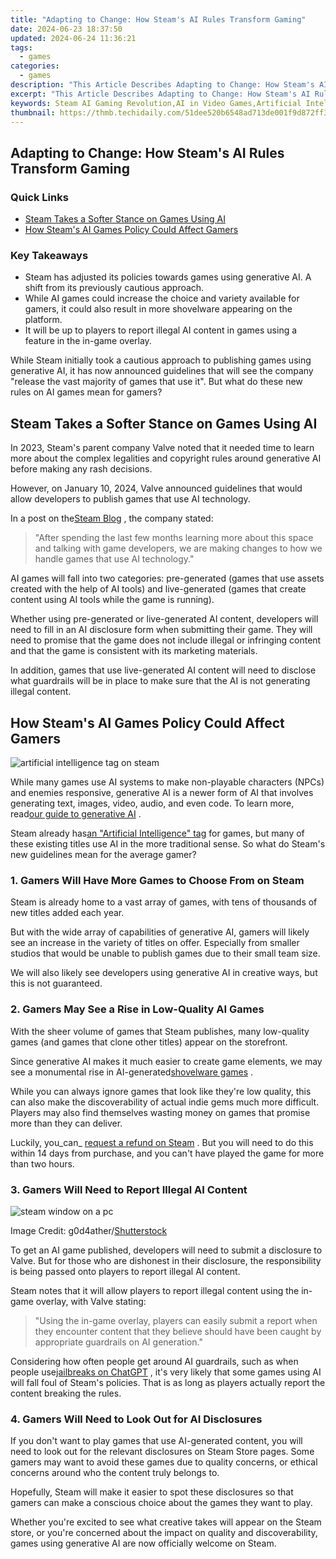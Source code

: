 ```yaml
---
title: "Adapting to Change: How Steam's AI Rules Transform Gaming"
date: 2024-06-23 18:37:50
updated: 2024-06-24 11:36:21
tags:
  - games
categories:
  - games
description: "This Article Describes Adapting to Change: How Steam's AI Rules Transform Gaming"
excerpt: "This Article Describes Adapting to Change: How Steam's AI Rules Transform Gaming"
keywords: Steam AI Gaming Revolution,AI in Video Games,Artificial Intelligence Gaming,Game Industry Change,Steam Gaming Innovation,AI Transforming Games,Adaptive Gameplay Mechanics
thumbnail: https://thmb.techidaily.com/51dee520b6548ad713de001f9d872ff359ce7157fc9657d20a61cd8374fcc9ae.jpg
---
```


## Adapting to Change: How Steam's AI Rules Transform Gaming

### Quick Links

* [Steam Takes a Softer Stance on Games Using AI](#steam-takes-a-softer-stance-on-games-using-ai)
* [How Steam's AI Games Policy Could Affect Gamers](#how-steam-39-s-ai-games-policy-could-affect-gamers)

### Key Takeaways

* Steam has adjusted its policies towards games using generative AI. A shift from its previously cautious approach.
* While AI games could increase the choice and variety available for gamers, it could also result in more shovelware appearing on the platform.
* It will be up to players to report illegal AI content in games using a feature in the in-game overlay.

 While Steam initially took a cautious approach to publishing games using generative AI, it has now announced guidelines that will see the company "release the vast majority of games that use it". But what do these new rules on AI games mean for gamers?

## Steam Takes a Softer Stance on Games Using AI

 In 2023, Steam's parent company Valve noted that it needed time to learn more about the complex legalities and copyright rules around generative AI before making any rash decisions.

 However, on January 10, 2024, Valve announced guidelines that would allow developers to publish games that use AI technology.

 In a post on the[Steam Blog](https://store.steampowered.com/news/group/4145017/view/3862463747997849618) , the company stated:

> "After spending the last few months learning more about this space and talking with game developers, we are making changes to how we handle games that use AI technology."

 AI games will fall into two categories: pre-generated (games that use assets created with the help of AI tools) and live-generated (games that create content using AI tools while the game is running).

 Whether using pre-generated or live-generated AI content, developers will need to fill in an AI disclosure form when submitting their game. They will need to promise that the game does not include illegal or infringing content and that the game is consistent with its marketing materials.

 In addition, games that use live-generated AI content will need to disclose what guardrails will be in place to make sure that the AI is not generating illegal content.

## How Steam's AI Games Policy Could Affect Gamers

![artificial intelligence tag on steam](https://static1.makeuseofimages.com/wordpress/wp-content/uploads/2024/01/artificial-intelligence-tag-on-steam.png)

 While many games use AI systems to make non-playable characters (NPCs) and enemies responsive, generative AI is a newer form of AI that involves generating text, images, video, audio, and even code. To learn more, read[our guide to generative AI](https://www.makeuseof.com/what-is-generative-ai/) .

 Steam already has[an "Artificial Intelligence" tag](https://store.steampowered.com/tags/en/Artificial+Intelligence?flavor=contenthub%5Fall) for games, but many of these existing titles use AI in the more traditional sense. So what do Steam's new guidelines mean for the average gamer?

### 1\. Gamers Will Have More Games to Choose From on Steam

 Steam is already home to a vast array of games, with tens of thousands of new titles added each year.

 But with the wide array of capabilities of generative AI, gamers will likely see an increase in the variety of titles on offer. Especially from smaller studios that would be unable to publish games due to their small team size.

 We will also likely see developers using generative AI in creative ways, but this is not guaranteed.

### 2\. Gamers May See a Rise in Low-Quality AI Games

 With the sheer volume of games that Steam publishes, many low-quality games (and games that clone other titles) appear on the storefront.

 Since generative AI makes it much easier to create game elements, we may see a monumental rise in AI-generated[shovelware games](https://www.makeuseof.com/what-shovelware-gaming/) .

 While you can always ignore games that look like they're low quality, this can also make the discoverability of actual indie gems much more difficult. Players may also find themselves wasting money on games that promise more than they can deliver.

 Luckily, you_can_ [request a refund on Steam](https://www.makeuseof.com/how-to-refund-a-game-on-steam/) . But you will need to do this within 14 days from purchase, and you can't have played the game for more than two hours.

### 3\. Gamers Will Need to Report Illegal AI Content

![steam window on a pc](https://static1.makeuseofimages.com/wordpress/wp-content/uploads/2024/01/shutterstock_357785195.jpg)

 Image Credit: g0d4ather/[Shutterstock](https://www.shutterstock.com/image-photo/saransk-russia-january-03-2016-steam-357785195)

 To get an AI game published, developers will need to submit a disclosure to Valve. But for those who are dishonest in their disclosure, the responsibility is being passed onto players to report illegal AI content.

 Steam notes that it will allow players to report illegal content using the in-game overlay, with Valve stating:

> "Using the in-game overlay, players can easily submit a report when they encounter content that they believe should have been caught by appropriate guardrails on AI generation."

 Considering how often people get around AI guardrails, such as when people use[jailbreaks on ChatGPT](https://www.makeuseof.com/what-are-chatgpt-jailbreaks/) , it's very likely that some games using AI will fall foul of Steam's policies. That is as long as players actually report the content breaking the rules.

### 4\. Gamers Will Need to Look Out for AI Disclosures

 If you don't want to play games that use AI-generated content, you will need to look out for the relevant disclosures on Steam Store pages. Some gamers may want to avoid these games due to quality concerns, or ethical concerns around who the content truly belongs to.

 Hopefully, Steam will make it easier to spot these disclosures so that gamers can make a conscious choice about the games they want to play.

 Whether you're excited to see what creative takes will appear on the Steam store, or you're concerned about the impact on quality and discoverability, games using generative AI are now officially welcome on Steam.


<ins class="adsbygoogle"
     style="display:block"
     data-ad-format="autorelaxed"
     data-ad-client="ca-pub-7571918770474297"
     data-ad-slot="1223367746"></ins>



<ins class="adsbygoogle"
     style="display:block"
     data-ad-client="ca-pub-7571918770474297"
     data-ad-slot="8358498916"
     data-ad-format="auto"
     data-full-width-responsive="true"></ins>

